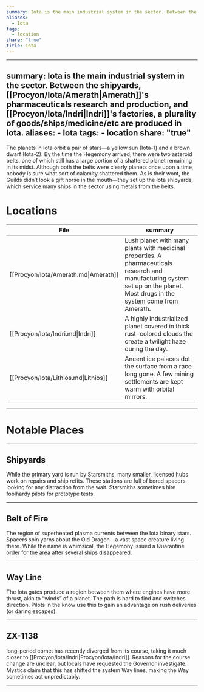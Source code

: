 ```yaml
---
summary: Iota is the main industrial system in the sector. Between the shipyards, [[Procyon/Iota/Amerath|Amerath]]'s pharmaceuticals research and production, and [[Procyon/Iota/Indri|Indri]]'s factories, a plurality of goods/ships/medicine/etc are produced in Iota.
aliases:
  - Iota
tags:
  - location
share: "true"
title: Iota
---
```

---
summary: Iota is the main industrial system in the sector. Between the shipyards, [[Procyon/Iota/Amerath|Amerath]]'s pharmaceuticals research and production, and [[Procyon/Iota/Indri|Indri]]'s factories, a plurality of goods/ships/medicine/etc are produced in Iota.
aliases:
    - Iota
tags:
    - location
share: "true"
---
The planets in Iota orbit a pair of stars—a yellow sun (Iota-1) and a brown dwarf (Iota-2). By the time the Hegemony arrived, there were two asteroid belts, one of which still has a large portion of a shattered planet remaining in its midst. Although both the belts were clearly planets once upon a time, nobody is sure what sort of calamity shattered them. As is their wont, the Guilds didn’t look a gift horse in the mouth—they set up the Iota shipyards, which service many ships in the sector using metals from the belts.

# Locations


| File                                 | summary                                                                                                                                                                       |
| ------------------------------------ | ----------------------------------------------------------------------------------------------------------------------------------------------------------------------------- |
| [[Procyon/Iota/Amerath.md\|Amerath]] | Lush planet with many plants with medicinal properties. A pharmaceuticals research and manufacturing system set up on the planet. Most drugs in the system come from Amerath. |
| [[Procyon/Iota/Indri.md\|Indri]]     | A highly industrialized planet covered in thick rust-colored clouds the create a twilight haze during the day.                                                                |
| [[Procyon/Iota/Lithios.md\|Lithios]] | Ancent ice palaces dot the surface from a race long gone. A few mining settlements are kept warm with orbital mirrors.                                                        |




---

# Notable Places

---

## Shipyards

While the primary yard is run by Starsmiths, many smaller, licensed hubs work on repairs and ship refits. These stations are full of bored spacers looking for any distraction from the wait. Starsmiths sometimes hire foolhardy pilots for prototype tests.

---

## Belt of Fire

The region of superheated plasma currents between the Iota binary stars. Spacers spin yarns about the Old Dragon—a vast space creature living there. While the name is whimsical, the Hegemony issued a Quarantine order for the area after several ships disappeared.

---

## Way Line

The Iota gates produce a region between them where engines have more thrust, akin to “winds” of a planet. The path is hard to find and switches direction. Pilots in the know use this to gain an advantage on rush deliveries (or daring escapes).

---

## ZX-1138

long-period comet has recently diverged from its course, taking it much closer to [[Procyon/Iota/Indri|Procyon/Iota/Indri]]. Reasons for the course change are unclear, but locals have requested the Governor investigate. Mystics claim that this has shifted the system Way lines, making the Way sometimes act unpredictably.

---
